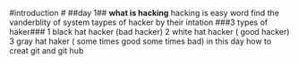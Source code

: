 #introduction #
##day 1##
**what is hacking**
hacking is easy word find the vanderblity of system
taypes of hacker by their intation
###3 types of haker### 
1 black hat hacker (bad hacker)
2 white hat hacker  ( good hacker)
3 gray hat haker   ( some times good some times bad)
in this day how to creat git and git hub 


